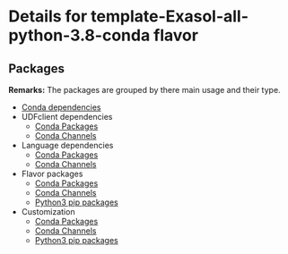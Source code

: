 # Details for template-Exasol-all-python-3.8-conda flavor

## Packages

**Remarks:** The packages are grouped by there main usage and their type.

- [Conda dependencies](flavor_base/conda_deps/packages/apt_get_packages)
- UDFclient dependencies
  - [Conda Packages](flavor_base/udfclient_deps/packages/conda_packages)
  - [Conda Channels](flavor_base/udfclient_deps/packages/conda_channels)
- Language dependencies
  - [Conda Packages](flavor_base/language_deps/packages/conda_packages)
  - [Conda Channels](flavor_base/language_deps/packages/conda_channels)
- Flavor packages
  - [Conda Packages](flavor_base/flavor_base_deps/packages/conda_packages)
  - [Conda Channels](flavor_base/flavor_base_deps/packages/conda_channels)
  - [Python3 pip packages](flavor_base/flavor_base_deps/packages/python3_pip_packages)
- Customization
  - [Conda Packages](flavor_customization/packages/conda_packages)
  - [Conda Channels](flavor_customization/packages/conda_channels)
  - [Python3 pip packages](flavor_customization/packages/python3_pip_packages)
